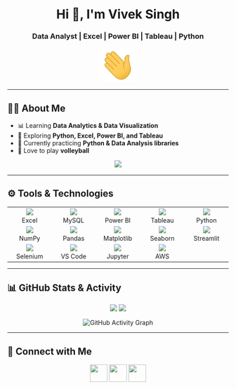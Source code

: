 <h1 align="center">Hi 👋, I'm Vivek Singh</h1>
<h3 align="center">Data Analyst | Excel | Power BI | Tableau | Python</h3>

<p align="center">
  <img src="https://raw.githubusercontent.com/ABSphreak/ABSphreak/master/gifs/Hi.gif" width="80">
</p>

---

## 🙋‍♂️ About Me  
- 📊 Learning **Data Analytics & Data Visualization**  
- 🐍 Exploring **Python, Excel, Power BI, and Tableau**  
- 🚀 Currently practicing **Python & Data Analysis libraries**  
- 🏐 Love to play **volleyball**  

<p align="center">
  <img src="https://raw.githubusercontent.com/rahulbanerjee26/githubProfileReadmeGenerator/main/gifs/data.gif" width="300"/>
</p>

---

## ⚙️ Tools & Technologies  

<table>
  <tr>
    <td align="center" width="96"><img src="https://img.icons8.com/color/48/microsoft-excel-2019--v1.png" width="48"/><br>Excel</td>
    <td align="center" width="96"><img src="https://cdn.jsdelivr.net/gh/devicons/devicon/icons/mysql/mysql-original.svg" width="48"/><br>MySQL</td>
    <td align="center" width="96"><img src="https://img.icons8.com/color/48/power-bi.png" width="48"/><br>Power BI</td>
    <td align="center" width="96"><img src="https://img.icons8.com/color/48/tableau-software.png" width="48"/><br>Tableau</td>
    <td align="center" width="96"><img src="https://cdn.jsdelivr.net/gh/devicons/devicon/icons/python/python-original.svg" width="48"/><br>Python</td>
  </tr>
  <tr>
    <td align="center" width="96"><img src="https://cdn.jsdelivr.net/gh/devicons/devicon/icons/numpy/numpy-original.svg" width="48"/><br>NumPy</td>
    <td align="center" width="96"><img src="https://cdn.jsdelivr.net/gh/devicons/devicon/icons/pandas/pandas-original.svg" width="48"/><br>Pandas</td>
    <td align="center" width="96"><img src="https://matplotlib.org/stable/_static/logo2.svg" width="48"/><br>Matplotlib</td>
    <td align="center" width="96"><img src="https://seaborn.pydata.org/_images/logo-mark-lightbg.svg" width="48"/><br>Seaborn</td>
    <td align="center" width="96"><img src="https://streamlit.io/images/brand/streamlit-mark-color.png" width="48"/><br>Streamlit</td>
  </tr>
  <tr>
    <td align="center" width="96"><img src="https://img.icons8.com/color/48/selenium-test-automation.png" width="48"/><br>Selenium</td>
    <td align="center" width="96"><img src="https://cdn.jsdelivr.net/gh/devicons/devicon/icons/vscode/vscode-original.svg" width="48"/><br>VS Code</td>
    <td align="center" width="96"><img src="https://cdn.jsdelivr.net/gh/devicons/devicon/icons/jupyter/jupyter-original.svg" width="48"/><br>Jupyter</td>
    <td align="center" width="96"><img src="https://img.icons8.com/color/48/amazon-web-services.png" width="48"/><br>AWS</td>
  </tr>
</table>

---

## 📊 GitHub Stats & Activity

<p align="center">
  <img src="https://github-readme-stats.vercel.app/api?username=viveksingh052&show_icons=true&theme=radical" height="160" />
  <img src="https://github-readme-streak-stats.herokuapp.com/?user=viveksingh052&theme=radical" height="160" />
</p>

<p align="center">
  <img src="https://github-readme-activity-graph.vercel.app/graph?username=viveksingh052&theme=react-dark" alt="GitHub Activity Graph" />
</p>

---

## 🤝 Connect with Me  
<p align="center">
  <a href="https://www.linkedin.com/in/viveksingh52/"><img src="https://cdn.jsdelivr.net/gh/devicons/devicon/icons/linkedin/linkedin-original.svg" width="40" height="40" /></a>
  <a href="mailto:vivekvs2927@gmail.com"><img src="https://img.icons8.com/color/48/gmail.png" width="40" height="40" /></a>
  <a href="https://github.com/viveksingh052"><img src="https://cdn.jsdelivr.net/gh/devicons/devicon/icons/github/github-original.svg" width="40" height="40" /></a>
</p>
